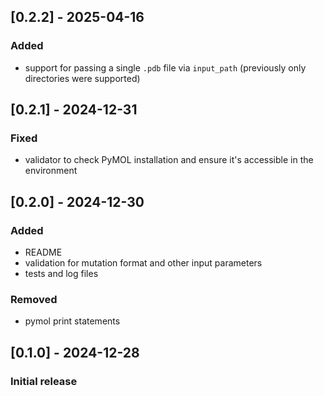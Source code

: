 ## [0.2.2] - 2025-04-16
### Added
- support for passing a single `.pdb` file via `input_path` (previously only directories were supported)

## [0.2.1] - 2024-12-31
### Fixed
- validator to check PyMOL installation and ensure it's accessible in the environment

## [0.2.0] - 2024-12-30
### Added
- README
- validation for mutation format and other input parameters
- tests and log files

### Removed
- pymol print statements

## [0.1.0] - 2024-12-28
### Initial release
